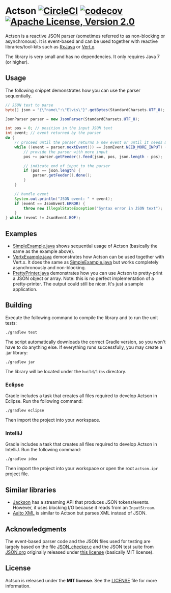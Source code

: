 # Actson [![CircleCI](https://img.shields.io/circleci/project/michel-kraemer/actson.svg?maxAge=2592000)](https://circleci.com/gh/michel-kraemer/actson) [![codecov](https://codecov.io/gh/michel-kraemer/actson/branch/master/graph/badge.svg)](https://codecov.io/gh/michel-kraemer/actson) [![Apache License, Version 2.0](https://img.shields.io/badge/license-MIT-blue.svg)](LICENSE)

Actson is a reactive JSON parser (sometimes referred to as non-blocking or
asynchronous). It is event-based and can be used together with reactive
libraries/tool-kits such as [RxJava](https://github.com/ReactiveX/RxJava) or
[Vert.x](http://vertx.io).

The library is very small and has no dependencies. It only requires Java 7
(or higher).

## Usage

The following snippet demonstrates how you can use the parser sequentially.

```java
// JSON text to parse
byte[] json = "{\"name\":\"Elvis\"}".getBytes(StandardCharsets.UTF_8);

JsonParser parser = new JsonParser(StandardCharsets.UTF_8);

int pos = 0; // position in the input JSON text
int event; // event returned by the parser
do {
    // proceed until the parser returns a new event or until it needs more input
    while ((event = parser.nextEvent()) == JsonEvent.NEED_MORE_INPUT) {
        // provide the parser with more input
        pos += parser.getFeeder().feed(json, pos, json.length - pos);

        // indicate end of input to the parser
        if (pos == json.length) {
            parser.getFeeder().done();
        }
    }

    // handle event
    System.out.println("JSON event: " + event);
    if (event == JsonEvent.ERROR) {
        throw new IllegalStateException("Syntax error in JSON text");
    }
} while (event != JsonEvent.EOF);
```

## Examples

* [SimpleExample.java](examples/src/main/java/simple/SimpleExample.java)
  shows sequential usage of Actson (basically the same as the example above).
* [VertxExample.java](examples/src/main/java/vertx/VertxExample.java)
  demonstrates how Actson can be used together with Vert.x. It does the same as
  [SimpleExample.java](examples/src/main/java/simple/SimpleExample.java)
  but works completely asynchronously and non-blocking.
* [PrettyPrinter.java](src/test/java/de/undercouch/actson/PrettyPrinter.java)
  demonstrates how you can use Actson to pretty-print a JSON object or array.
  Note: this is no perfect implementation of a pretty-printer. The output could
  still be nicer. It's just a sample application.

## Building

Execute the following command to compile the library and to run the
unit tests:

    ./gradlew test

The script automatically downloads the correct Gradle version, so you
won't have to do anything else. If everything runs successfully, you
may create a .jar library:

    ./gradlew jar

The library will be located under the `build/libs` directory.

### Eclipse

Gradle includes a task that creates all files required to develop
Actson in Eclipse. Run the following command:

    ./gradlew eclipse

Then import the project into your workspace.

### IntelliJ

Gradle includes a task that creates all files required to develop
Actson in IntelliJ. Run the following command:

    ./gradlew idea

Then import the project into your workspace or open the root `actson.ipr`
project file.

## Similar libraries

* [Jackson](https://github.com/FasterXML/jackson) has a streaming API that
  produces JSON tokens/events. However, it uses blocking I/O because it reads
  from an `InputStream`.
* [Aalto XML](https://github.com/FasterXML/aalto-xml) is similar to Actson
  but parses XML instead of JSON.

## Acknowledgments

The event-based parser code and the JSON files used for testing are largely
based on the file [JSON_checker.c](http://www.json.org/JSON_checker/) and
the JSON test suite from [JSON.org](http://www.json.org/) originally released
under [this license](LICENSE_JSON_checker) (basically MIT license).

## License

Actson is released under the **MIT license**. See the
[LICENSE](LICENSE) file for more information.
